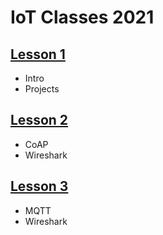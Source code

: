 # IoT Classes 2021

## [Lesson 1](https://github.com/edoardesd/IoT2021/tree/master/lesson1)
- Intro
- Projects

## [Lesson 2](https://github.com/edoardesd/IoT2021/tree/master/lesson2)
- CoAP
- Wireshark

## [Lesson 3](https://github.com/edoardesd/IoT2021/tree/master/lesson3)
- MQTT
- Wireshark

